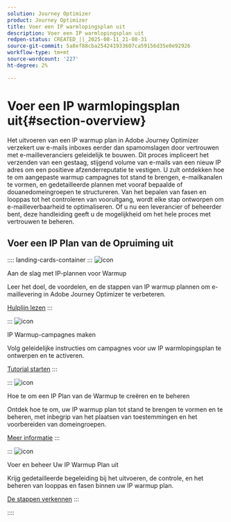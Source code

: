 ```yaml
---
solution: Journey Optimizer
product: Journey Optimizer
title: Voer een IP warmlopingsplan uit
description: Voer een IP warmlopingsplan uit
redpen-status: CREATED_||_2025-08-11_21-08-31
source-git-commit: 5a8ef88cba254241933607ca59156d35e0e92926
workflow-type: tm+mt
source-wordcount: '227'
ht-degree: 2%

---
```



# Voer een IP warmlopingsplan uit{#section-overview}

Het uitvoeren van een IP warmup plan in Adobe Journey Optimizer verzekert uw e-mails inboxes eerder dan spamomslagen door vertrouwen met e-mailleveranciers geleidelijk te bouwen. Dit proces impliceert het verzenden van een gestaag, stijgend volume van e-mails van een nieuw IP adres om een positieve afzenderreputatie te vestigen. U zult ontdekken hoe te om aangepaste warmup campagnes tot stand te brengen, e-mailkanalen te vormen, en gedetailleerde plannen met vooraf bepaalde of douanedomeingroepen te structureren. Van het bepalen van fasen en looppas tot het controleren van vooruitgang, wordt elke stap ontworpen om e-mailleverbaarheid te optimaliseren. Of u nu een leverancier of beheerder bent, deze handleiding geeft u de mogelijkheid om het hele proces met vertrouwen te beheren.

## Voer een IP Plan van de Opruiming uit

:::: landing-cards-container
:::
![icon](https://cdn.experienceleague.adobe.com/icons/book.svg)

Aan de slag met IP-plannen voor Warmup

Leer het doel, de voordelen, en de stappen van IP warmup plannen om e-maillevering in Adobe Journey Optimizer te verbeteren.

[Hulplijn lezen](../using/configuration/ip-warmup-gs.md)
:::

:::
![icon](https://cdn.experienceleague.adobe.com/icons/circle-play.svg)

IP Warmup-campagnes maken

Volg geleidelijke instructies om campagnes voor uw IP warmlopingsplan te ontwerpen en te activeren.

[Tutorial starten](../using/configuration/ip-warmup-campaign.md)
:::

:::
![icon](https://cdn.experienceleague.adobe.com/icons/gear.svg)

Hoe te om een IP Plan van de Warmup te creëren en te beheren

Ontdek hoe te om, uw IP warmup plan tot stand te brengen te vormen en te beheren, met inbegrip van het plaatsen van toestemmingen en het voorbereiden van domeingroepen.

[Meer informatie](../using/configuration/ip-warmup-plan.md)
:::

:::
![icon](https://cdn.experienceleague.adobe.com/icons/list-check.svg)

Voer en beheer Uw IP Warmup Plan uit

Krijg gedetailleerde begeleiding bij het uitvoeren, de controle, en het beheren van looppas en fasen binnen uw IP warmup plan.

[De stappen verkennen](../using/configuration/ip-warmup-execution.md)
:::

::::
